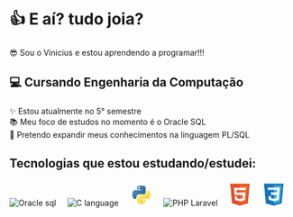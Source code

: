 <h1 align="left">👍 E aí? tudo joia?</h1>

###

<p align="left">😎 Sou o Vinicius e estou aprendendo a programar!!!</p>

###

<h2 align="left">💻 Cursando Engenharia da Computação</h2>

###

<p align="left">✨ Estou atualmente no 5° semestre <br>📚 Meu foco de estudos no momento é o Oracle SQL <br>🎯 Pretendo expandir meus conhecimentos na linguagem PL/SQL<br></p>

###

<h2 align="left">Tecnologias que estou estudando/estudei: </h2>

###

<div align="left">
  <img src="https://upload.wikimedia.org/wikipedia/en/thumb/6/68/Oracle_SQL_Developer_logo.svg/800px-Oracle_SQL_Developer_logo.svg.png"  height="40" alt="Oracle sql"  />
  <img width="12" />
  <img src="https://cdn.imweb.me/thumbnail/20220502/43fd84a81e4e5.png" height="40" alt="C language"  />
  <img width="12" />
  <img src="https://github.com/devicons/devicon/blob/master/icons/python/python-original.svg" height="40" alt="typescript logo"  />
  <img width="12" />
  <img src="https://upload.wikimedia.org/wikipedia/commons/thumb/9/9a/Laravel.svg/1200px-Laravel.svg.png" height="40" alt="PHP Laravel"  />
  <img width="12" />
  <img src="https://github.com/devicons/devicon/blob/master/icons/html5/html5-original.svg" height="40" alt="nestjs logo"  />
  <img width="12" />
  <img src="https://github.com/devicons/devicon/blob/master/icons/css3/css3-original.svg" height="40" alt="jest logo"  />
</div>

###

